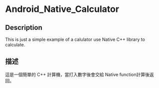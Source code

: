 # Android_Native_Calculator

## Description
This is just a simple example of a calulator use Native C++ library to calculate.

## 描述
這是一個簡單的 C++ 計算機，當打入數字後會交給 Native function計算後返回。
